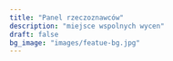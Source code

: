 ```yaml
---
title: "Panel rzeczoznawców"
description: "miejsce wspolnych wycen"
draft: false
bg_image: "images/featue-bg.jpg"
---
```



